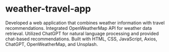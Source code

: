 # weather-travel-app

Developed a web application that combines weather information with travel recommendations. Integrated OpenWeatherMap API for weather data retrieval. Utilized ChatGPT for natural language processing and provided chat-based recommendations. Built with HTML, CSS, JavaScript, Axios, ChatGPT, OpenWeatherMap, and Unsplash.
